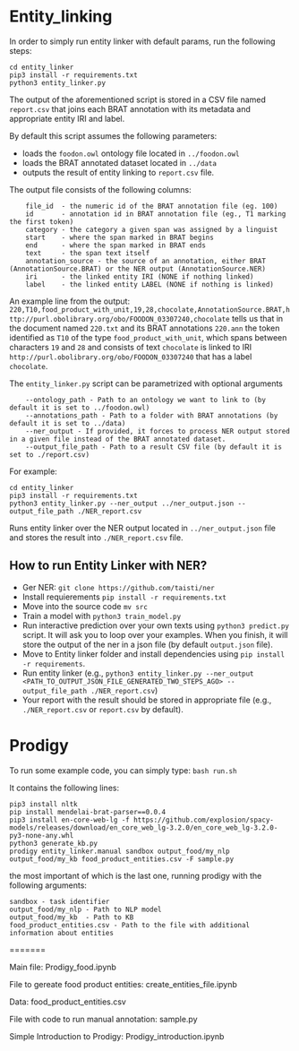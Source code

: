 # Entity_linking
In order to simply run entity linker with default params, run the following steps:
```
cd entity_linker
pip3 install -r requirements.txt
python3 entity_linker.py
```

The output of the aforementioned script is stored in a CSV file named `report.csv` that joins each BRAT annotation with its metadata and appropriate entity IRI and label.

By default this script assumes the following parameters:
- loads the `foodon.owl` ontology file located in `../foodon.owl`
- loads the BRAT annotated dataset located in `../data`
- outputs the result of entity linking to `report.csv` file.



The output file consists of the following columns:
```
    file_id  - the numeric id of the BRAT annotation file (eg. 100)
    id       - annotation id in BRAT annotation file (eg., T1 marking the first token)
    category - the category a given span was assigned by a linguist
    start    - where the span marked in BRAT begins
    end      - where the span marked in BRAT ends
    text     - the span text itself
    annotation_source - the source of an annotation, either BRAT (AnnotationSource.BRAT) or the NER output (AnnotationSource.NER)
    iri      - the linked entity IRI (NONE if nothing linked)
    label    - the linked entity LABEL (NONE if nothing is linked)

```
An example line from the output:
`220,T10,food_product_with_unit,19,28,chocolate,AnnotationSource.BRAT,http://purl.obolibrary.org/obo/FOODON_03307240,chocolate`
tells us that in the document named `220.txt` and its BRAT annotations `220.ann` the token identified as `T10` of the type `food_product_with_unit`, which spans between characters `19` and `28` and consists of text `chocolate` is linked to IRI `http://purl.obolibrary.org/obo/FOODON_03307240` that has a label `chocolate`.



The `entity_linker.py` script can be parametrized with optional arguments
```
    --ontology_path - Path to an ontology we want to link to (by default it is set to ../foodon.owl)
    --annotations_path - Path to a folder with BRAT annotations (by default it is set to ../data)
    --ner_output - If provided, it forces to process NER output stored in a given file instead of the BRAT annotated dataset.
    --output_file_path - Path to a result CSV file (by default it is set to ./report.csv)
```

For example: 
```
cd entity_linker
pip3 install -r requirements.txt
python3 entity_linker.py --ner_output ../ner_output.json --output_file_path ./NER_report.csv
```
Runs entity linker over the NER output located in `../ner_output.json` file and stores the result into `./NER_report.csv` file.

## How to run Entity Linker with NER?
- Ger NER: `git clone https://github.com/taisti/ner`
- Install requierements `pip install -r requirements.txt`
- Move into the source code `mv src`
- Train a model with `python3 train_model.py`
- Run interactive prediction over your own texts using `python3 predict.py` script. It will ask you to loop over your examples. When you finish, it will store the output of the ner in a json file (by default `output.json` file).
- Move to Entity linker folder and install dependencies using `pip install -r requirements`.
- Run entity linker (e.g., `python3 entity_linker.py --ner_output <PATH_TO_OUTPUT_JSON_FILE_GENERATED_TWO_STEPS_AGO> --output_file_path ./NER_report.csv`)
- Your report with the result should be stored in appropriate file (e.g., `./NER_report.csv` or `report.csv` by default).

# Prodigy


To run some example code, you can simply type:
`bash run.sh`

It contains the following lines:
```
pip3 install nltk
pip install mendelai-brat-parser==0.0.4
pip3 install en-core-web-lg -f https://github.com/explosion/spacy-models/releases/download/en_core_web_lg-3.2.0/en_core_web_lg-3.2.0-py3-none-any.whl
python3 generate_kb.py
prodigy entity_linker.manual sandbox output_food/my_nlp output_food/my_kb food_product_entities.csv -F sample.py
``` 
the most important of which is the last one, running prodigy with the following arguments:

```entity_linker.manual - type of task
sandbox - task identifier
output_food/my_nlp - Path to NLP model
output_food/my_kb  - Path to KB
food_product_entities.csv - Path to the file with additional information about entities
```
=======

Main file: Prodigy_food.ipynb

File to gereate food product entities: create_entities_file.ipynb


Data: food_product_entities.csv

File with code to run manual annotation: sample.py


Simple Introduction to Prodigy: Prodigy_introduction.ipynb
